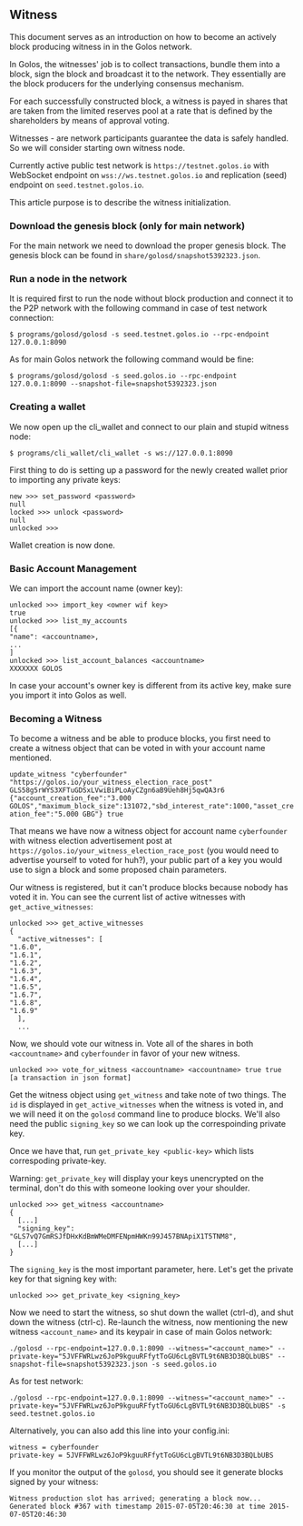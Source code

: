 ## Witness

This document serves as an introduction on how to become an actively block producing witness in in the Golos network.

In Golos, the witnesses' job is to collect transactions, bundle them into a block, sign the block and broadcast it to the network. They essentially are the block producers for the underlying consensus
mechanism.

For each successfully constructed block, a witness is payed in shares that are taken from the limited reserves pool at a rate that is defined by the shareholders by means of approval voting.

Witnesses - are network participants guarantee the data is safely handled. So we will consider starting own witness node.

 Currently active public test network is `https://testnet.golos.io` with WebSocket endpoint on `wss://ws.testnet.golos.io` and replication (seed) endpoint on `seed.testnet.golos.io`. 
 
This article purpose is to describe the witness initialization.

### Download the genesis block (only for main network)

For the main network we need to download the proper genesis block. The genesis block can be found in `share/golosd/snapshot5392323.json`.

### Run a node in the network

It is required first to run the node without block production and connect it to the P2P network with the following command in case of test network connection:

    $ programs/golosd/golosd -s seed.testnet.golos.io --rpc-endpoint 127.0.0.1:8090
        
As for main Golos network the following command would be fine:  

    $ programs/golosd/golosd -s seed.golos.io --rpc-endpoint 127.0.0.1:8090 --snapshot-file=snapshot5392323.json

### Creating a wallet
We now open up the cli_wallet and connect to our plain and stupid witness node:

    $ programs/cli_wallet/cli_wallet -s ws://127.0.0.1:8090

First thing to do is setting up a password for the newly created wallet prior to importing any private keys:

    new >>> set_password <password>
    null
    locked >>> unlock <password>
    null
    unlocked >>>

Wallet creation is now done.

### Basic Account Management
We can import the account name (owner key):

    unlocked >>> import_key <owner wif key>
    true
    unlocked >>> list_my_accounts
    [{
    "name": <accountname>,
    ...
    ]
    unlocked >>> list_account_balances <accountname>
    XXXXXXX GOLOS

In case your account's owner key is different from its active key, make sure you import it into Golos as well.

### Becoming a Witness
To become a witness and be able to produce blocks, you first need to create a witness object that can be voted in with your account name mentioned.

`update_witness "cyberfounder" "https://golos.io/your_witness_election_race_post" GLS58g5rWYS3XFTuGDSxLVwiBiPLoAyCZgn6aB9Ueh8Hj5qwQA3r6 {"account_creation_fee":"3.000 GOLOS","maximum_block_size":131072,"sbd_interest_rate":1000,"asset_creation_fee":"5.000 GBG"} true`

That means we have now a witness object for account name `cyberfounder` with witness election advertisement post at `https://golos.io/your_witness_election_race_post` (you would need to advertise yourself to voted for huh?), your public part of a key you would use to sign a block and some proposed chain parameters.

Our witness is registered, but it can't produce blocks because nobody has voted
it in.  You can see the current list of active witnesses with
`get_active_witnesses`:

    unlocked >>> get_active_witnesses
    {
      "active_witnesses": [
    "1.6.0",
    "1.6.1",
    "1.6.2",
    "1.6.3",
    "1.6.4",
    "1.6.5",
    "1.6.7",
    "1.6.8",
    "1.6.9"
      ],
      ...

Now, we should vote our witness in.  Vote all of the shares in both
`<accountname>` and `cyberfounder` in favor of your new witness.

    unlocked >>> vote_for_witness <accountname> <accountname> true true
    [a transaction in json format]

Get the witness object using `get_witness` and take note of two things. The
`id` is displayed in `get_active_witnesses` when the witness is voted in, and
we will need it on the `golosd` command line to produce blocks.  We'll
also need the public `signing_key` so we can look up the correspoinding private key.

Once we have that, run `get_private_key <public-key>` which lists correspoding private-key.

Warning: `get_private_key` will display your keys unencrypted on the
terminal, don't do this with someone looking over your shoulder.

    unlocked >>> get_witness <accountname>
    {
      [...]
      "signing_key": "GLS7vQ7GmRSJfDHxKdBmWMeDMFENpmHWKn99J457BNApiX1T5TNM8",
      [...]
    }

The `signing_key` is the most important parameter, here. Let's get the private key for that signing key with:

    unlocked >>> get_private_key <signing_key>
    

Now we need to start the witness, so shut down the wallet (ctrl-d),  and shut
down the witness (ctrl-c).  Re-launch the witness, now mentioning the new
witness `<account_name>` and its keypair in case of main Golos network:

    ./golosd --rpc-endpoint=127.0.0.1:8090 --witness="<account_name>" --private-key="5JVFFWRLwz6JoP9kguuRFfytToGU6cLgBVTL9t6NB3D3BQLbUBS" --snapshot-file=snapshot5392323.json -s seed.golos.io
    
As for test network: 
    
    ./golosd --rpc-endpoint=127.0.0.1:8090 --witness="<account_name>" --private-key="5JVFFWRLwz6JoP9kguuRFfytToGU6cLgBVTL9t6NB3D3BQLbUBS" -s seed.testnet.golos.io

Alternatively, you can also add this line into your config.ini:

    witness = cyberfounder
    private-key = 5JVFFWRLwz6JoP9kguuRFfytToGU6cLgBVTL9t6NB3D3BQLbUBS

If you monitor the output of the `golosd`, you should see it generate 
blocks signed by your witness:

    Witness production slot has arrived; generating a block now...
    Generated block #367 with timestamp 2015-07-05T20:46:30 at time 2015-07-05T20:46:30
